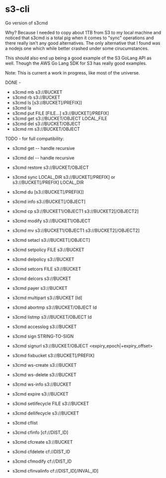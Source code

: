 # s3-cli
Go version of s3cmd

Why? Because I needed to copy about 1TB from S3 to my local machine
and noticed that s3cmd is a total pig when it comes to "sync"
operations and there really isn't any good alternatives. The only
alternative that I found was a nodejs one which while better crashed
under some cirucumstances.

This should also end up being a good example of the S3 GoLang API as well. Though the 
AWS Go Lang SDK for S3 has really good examples.

Note: This is current a work in progress, like most of the universe.

DONE - 

* s3cmd mb s3://BUCKET
* s3cmd rb s3://BUCKET
* s3cmd ls [s3://BUCKET[/PREFIX]]
* s3cmd la
* s3cmd put FILE [FILE...] s3://BUCKET[/PREFIX]
* s3cmd get s3://BUCKET/OBJECT LOCAL_FILE
* s3cmd del s3://BUCKET/OBJECT
* s3cmd rm s3://BUCKET/OBJECT

TODO - for full compatibility:

* s3cmd get -- handle recursive
* s3cmd del -- handle recursive

* s3cmd restore s3://BUCKET/OBJECT
* s3cmd sync LOCAL_DIR s3://BUCKET[/PREFIX] or s3://BUCKET[/PREFIX] LOCAL_DIR
* s3cmd du [s3://BUCKET[/PREFIX]]
* s3cmd info s3://BUCKET[/OBJECT]
* s3cmd cp s3://BUCKET1/OBJECT1 s3://BUCKET2[/OBJECT2]
* s3cmd modify s3://BUCKET1/OBJECT
* s3cmd mv s3://BUCKET1/OBJECT1 s3://BUCKET2[/OBJECT2]
* s3cmd setacl s3://BUCKET[/OBJECT]
* s3cmd setpolicy FILE s3://BUCKET
* s3cmd delpolicy s3://BUCKET
* s3cmd setcors FILE s3://BUCKET
* s3cmd delcors s3://BUCKET
* s3cmd payer s3://BUCKET
* s3cmd multipart s3://BUCKET [Id]
* s3cmd abortmp s3://BUCKET/OBJECT Id
* s3cmd listmp s3://BUCKET/OBJECT Id
* s3cmd accesslog s3://BUCKET
* s3cmd sign STRING-TO-SIGN
* s3cmd signurl s3://BUCKET/OBJECT <expiry_epoch|+expiry_offset>
* s3cmd fixbucket s3://BUCKET[/PREFIX]
* s3cmd ws-create s3://BUCKET
* s3cmd ws-delete s3://BUCKET
* s3cmd ws-info s3://BUCKET
* s3cmd expire s3://BUCKET
* s3cmd setlifecycle FILE s3://BUCKET
* s3cmd dellifecycle s3://BUCKET
* s3cmd cflist
* s3cmd cfinfo [cf://DIST_ID]
* s3cmd cfcreate s3://BUCKET
* s3cmd cfdelete cf://DIST_ID
* s3cmd cfmodify cf://DIST_ID
* s3cmd cfinvalinfo cf://DIST_ID[/INVAL_ID]
